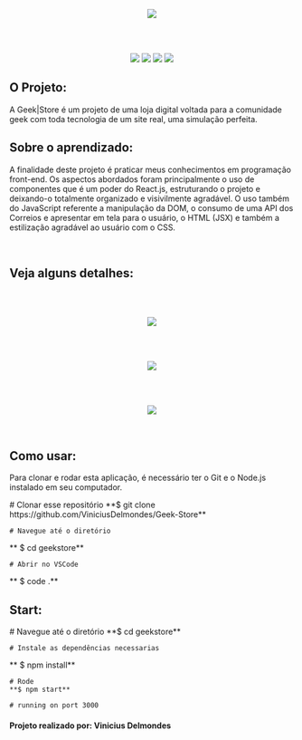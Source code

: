 <p align="center">
<img src="https://user-images.githubusercontent.com/60788150/88100410-e102f880-cb72-11ea-9eed-3fd486684314.PNG">
</p>


<br/>
<br/>

<p align="center">
<img src="https://img.shields.io/github/languages/top/ViniciusDelmondes/Geek-Store">  <img src="https://img.shields.io/github/languages/count/ViniciusDelmondes/Geek-Store"> <img src="https://img.shields.io/github/last-commit/ViniciusDelmondes/Geek-Store"> <img src="https://img.shields.io/github/repo-size/ViniciusDelmondes/Geek-Store">
</p>




<h2>
O Projeto:
</h2>
<p>
A Geek|Store é um projeto de uma loja digital voltada para a comunidade geek com toda tecnologia de um site real, uma simulação perfeita.
</p>

<h2>Sobre o aprendizado:</h2>
<p>
A finalidade deste projeto é praticar meus conhecimentos em programação front-end. Os aspectos abordados foram principalmente o uso de componentes que é um poder do React.js, estruturando o projeto e deixando-o totalmente organizado e visivilmente agradável. O uso também do
JavaScript referente a manipulação da DOM, o consumo de uma API dos Correios e apresentar em tela para o usuário, o HTML (JSX) e também a estilização agradável ao usuário com o CSS.
</p>

<br/>

<h2>Veja alguns detalhes:</h2>

<br/>
<br/>

<p align="center">
<img src="https://user-images.githubusercontent.com/60788150/88101861-06910180-cb75-11ea-8f71-b9bddc109fdc.png">
</p>

<br/>
<br/>

<p align="center">
<img src="https://user-images.githubusercontent.com/60788150/88102084-5e2f6d00-cb75-11ea-8097-de8d544aecbf.JPG">
</p>


<br/>
<br/>

<p align="center">
<img src="https://user-images.githubusercontent.com/60788150/88113340-f898ac00-cb87-11ea-82e1-0d6119829ea3.gif">
</p>

</br>

<h2>
 Como usar:
</h2>
<p>
Para clonar e rodar esta aplicação, é necessário ter o Git e o Node.js instalado em seu computador.
</p>
    # Clonar esse repositório
    **$ git clone https://github.com/ViniciusDelmondes/Geek-Store**
    
    # Navegue até o diretório
   ** $ cd geekstore**
    
    # Abrir no VSCode
   ** $ code .**
   
   <h2>
 Start:
</h2>
<p>
    # Navegue até o diretório
    **$ cd geekstore**
    
    # Instale as dependências necessarias
   ** $ npm install**
    
    # Rode
    **$ npm start**
    
    # running on port 3000
</p>

<h4>
 Projeto realizado por: Vinicius Delmondes
</h4>
